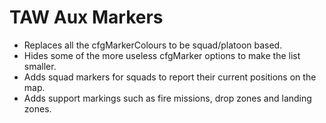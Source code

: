 # TAW Aux Markers
- Replaces all the cfgMarkerColours to be squad/platoon based.
- Hides some of the more useless cfgMarker options to make the list smaller.
- Adds squad markers for squads to report their current positions on the map. 
- Adds support markings such as fire missions, drop zones and landing zones.